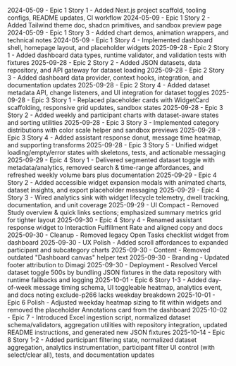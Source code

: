 2024-05-09 - Epic 1 Story 1 - Added Next.js project scaffold, tooling configs, README updates, CI workflow
2024-05-09 - Epic 1 Story 2 - Added Tailwind theme doc, shadcn primitives, and sandbox preview page
2024-05-09 - Epic 1 Story 3 - Added chart demos, animation wrappers, and technical notes
2024-05-09 - Epic 1 Story 4 - Implemented dashboard shell, homepage layout, and placeholder widgets
2025-09-28 - Epic 2 Story 1 - Added dashboard data types, runtime validator, and validation tests with fixtures
2025-09-28 - Epic 2 Story 2 - Added JSON datasets, data repository, and API gateway for dataset loading
2025-09-28 - Epic 2 Story 3 - Added dashboard data provider, context hooks, integration, and documentation updates
2025-09-28 - Epic 2 Story 4 - Added dataset metadata API, change listeners, and UI integration for dataset toggles
2025-09-28 - Epic 3 Story 1 - Replaced placeholder cards with WidgetCard scaffolding, responsive grid updates, sandbox states
2025-09-28 - Epic 3 Story 2 - Added weekly and participant charts with dataset-aware states and sorting utilities
2025-09-28 - Epic 3 Story 3 - Implemented category distributions with color scale helper and sandbox previews
2025-09-28 - Epic 3 Story 4 - Added assistant response donut, message time heatmap, and supporting transforms
2025-09-28 - Epic 3 Story 5 - Unified widget loading/empty/error states with skeletons, tests, and actionable messaging
2025-09-29 - Epic 4 Story 1 - Delivered segmented dataset toggle with metadata/analytics, removed search & time-range affordances, and refreshed weekly volume bars plus documentation
2025-09-29 - Epic 4 Story 2 - Added accessible widget expansion modals with animated charts, dataset insights, and export placeholder messaging
2025-09-29 - Epic 4 Story 3 - Wired analytics sink with widget lifecycle telemetry, dwell tracking, documentation, and unit coverage
2025-09-29 - UI Compact - Removed Study overview & quick links sections; emphasized summary metrics grid for tighter layout
2025-09-30 - Epic 4 Story 4 - Renamed assistant response widget to Interaction Fulfillment Rate and aligned copy and docs
2025-09-30 - Cleanup - Removed legacy Open Tasks checklist widget from dashboard
2025-09-30 - UX Polish - Added scroll affordances to expanded participant and subcategory charts
2025-09-30 - Content - Removed outdated "Dashboard canvas" helper text
2025-09-30 - Branding - Updated footer attribution to Dimagi
2025-09-30 - Deployment - Resolved Vercel dataset toggle 500s by bundling JSON fixtures in the data repository with runtime fallbacks and logging
2025-10-01 - Epic 6 Story 1-3 - Added day-of-week message timing schema, UI toggleable heatmap, analytics event, and docs noting exclude-p266 lacks weekday breakdown
2025-10-01 - Epic 6 Polish - Adjusted weekday heatmap sizing to fit within widgets and removed the placeholder Annotations card from the dashboard
2025-10-02 - Epic 7 - Introduced Excel ingestion script, normalized dataset schema/validators, aggregation utilities with repository integration, updated README instructions, and generated new JSON fixtures
2025-10-14 - Epic 8 Story 1-2 - Added participant filtering state, normalized dataset aggregation, analytics instrumentation, participant filter UI control (with select/clear all), tests, and documentation updates

